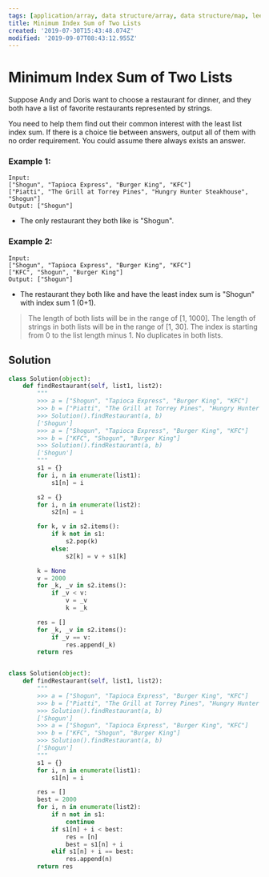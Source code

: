 ```yaml
---
tags: [application/array, data structure/array, data structure/map, leetcode/599]
title: Minimum Index Sum of Two Lists
created: '2019-07-30T15:43:48.074Z'
modified: '2019-09-07T08:43:12.955Z'
---
```


# Minimum Index Sum of Two Lists

Suppose Andy and Doris want to choose a restaurant for dinner, and they both have a list of favorite restaurants represented by strings.

You need to help them find out their common interest with the least list index sum. If there is a choice tie between answers, output all of them with no order requirement. You could assume there always exists an answer.

### Example 1:

```
Input:
["Shogun", "Tapioca Express", "Burger King", "KFC"]
["Piatti", "The Grill at Torrey Pines", "Hungry Hunter Steakhouse", "Shogun"]
Output: ["Shogun"]
```

* The only restaurant they both like is "Shogun".

### Example 2:

```
Input:
["Shogun", "Tapioca Express", "Burger King", "KFC"]
["KFC", "Shogun", "Burger King"]
Output: ["Shogun"]
```

* The restaurant they both like and have the least index sum is "Shogun" with index sum 1 (0+1).

> The length of both lists will be in the range of [1, 1000].
> The length of strings in both lists will be in the range of [1, 30].
> The index is starting from 0 to the list length minus 1.
> No duplicates in both lists.

## Solution

```python
class Solution(object):
    def findRestaurant(self, list1, list2):
        """
        >>> a = ["Shogun", "Tapioca Express", "Burger King", "KFC"]
        >>> b = ["Piatti", "The Grill at Torrey Pines", "Hungry Hunter Steakhouse", "Shogun"]
        >>> Solution().findRestaurant(a, b)
        ['Shogun']
        >>> a = ["Shogun", "Tapioca Express", "Burger King", "KFC"]
        >>> b = ["KFC", "Shogun", "Burger King"]
        >>> Solution().findRestaurant(a, b)
        ['Shogun']
        """
        s1 = {}
        for i, n in enumerate(list1):
            s1[n] = i

        s2 = {}
        for i, n in enumerate(list2):
            s2[n] = i

        for k, v in s2.items():
            if k not in s1:
                s2.pop(k)
            else:
                s2[k] = v + s1[k]

        k = None
        v = 2000
        for _k, _v in s2.items():
            if _v < v:
                v = _v
                k = _k

        res = []
        for _k, _v in s2.items():
            if _v == v:
                res.append(_k)
        return res
```

```python

class Solution(object):
    def findRestaurant(self, list1, list2):
        """
        >>> a = ["Shogun", "Tapioca Express", "Burger King", "KFC"]
        >>> b = ["Piatti", "The Grill at Torrey Pines", "Hungry Hunter Steakhouse", "Shogun"]
        >>> Solution().findRestaurant(a, b)
        ['Shogun']
        >>> a = ["Shogun", "Tapioca Express", "Burger King", "KFC"]
        >>> b = ["KFC", "Shogun", "Burger King"]
        >>> Solution().findRestaurant(a, b)
        ['Shogun']
        """
        s1 = {}
        for i, n in enumerate(list1):
            s1[n] = i

        res = []
        best = 2000
        for i, n in enumerate(list2):
            if n not in s1:
                continue
            if s1[n] + i < best:
                res = [n]
                best = s1[n] + i
            elif s1[n] + i == best:
                res.append(n)
        return res
```
